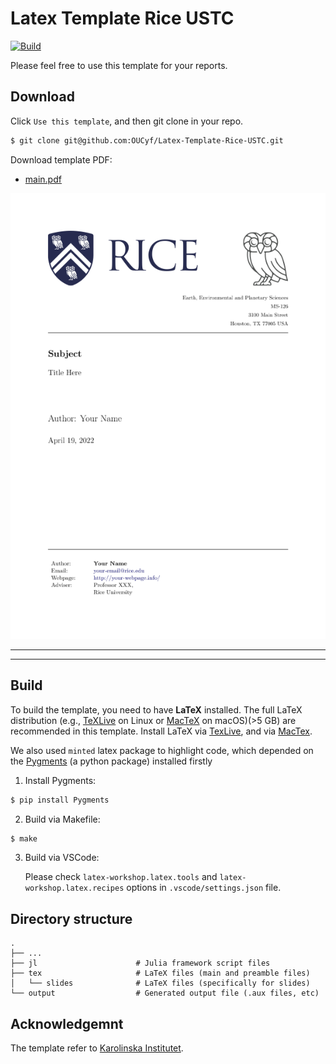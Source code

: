 # Latex Template Rice USTC

[![Build](https://github.com/OUCyf/Latex-Template-Rice-USTC/actions/workflows/build.yml/badge.svg)](https://github.com/OUCyf/Latex-Template-Rice-USTC/actions/workflows/build.yml)

Please feel free to use this template for your reports.

## Download

Click `Use this template`, and then git clone in your repo.

```bash
$ git clone git@github.com:OUCyf/Latex-Template-Rice-USTC.git
```

Download template PDF:
 


- [main.pdf](https://github.com/OUCyf/Latex-Template-Rice-USTC/raw/gh-pages/main.pdf)

![img](./main.png)


---

<object data="https://github.com/OUCyf/Latex-Template-Rice-USTC/raw/gh-pages/main.pdf" width="1000" height="1000" type='application/pdf'></object>

<!-- 
[embed]https://github.com/OUCyf/Latex-Template-Rice-USTC/raw/gh-pages/main.pdf[/embed]

<object data="https://github.com/OUCyf/Latex-Template-Rice-USTC/raw/gh-pages/main.pdf" type="application/pdf" width="700px" height="700px">
    <embed src="https://github.com/OUCyf/Latex-Template-Rice-USTC/raw/gh-pages/main.pdf">
        <p>This browser does not support PDFs. Please download the PDF to view it: <a href="https://github.com/OUCyf/Latex-Template-Rice-USTC/raw/gh-pages/main.pdf">Download PDF</a>.</p>
    </embed>
</object> 
-->

---

## Build

To build the template, you need to have **LaTeX** installed. The full LaTeX distribution (e.g., [TeXLive](https://www.tug.org/texlive/) on Linux or [MacTeX](https://www.tug.org/mactex/) on macOS)(>5 GB) are recommended in this template. Install LaTeX via [TexLive](https://github.com/scottkosty/install-tl-ubuntu), and via [MacTex](https://www.tug.org/mactex/).

We also used `minted` latex package to highlight code, which depended on the [Pygments](https://pygments.org/) (a python package) installed firstly

1. Install Pygments:

```bash
$ pip install Pygments
```

2. Build via Makefile:

```bash
$ make
```

3. Build via VSCode:

   Please check `latex-workshop.latex.tools` and `latex-workshop.latex.recipes` options in `.vscode/settings.json` file.


## Directory structure

    .
    ├── ...
    ├── jl                      # Julia framework script files
    ├── tex                     # LaTeX files (main and preamble files)
    │   └── slides              # LaTeX files (specifically for slides)
    └── output                  # Generated output file (.aux files, etc)

## Acknowledgemnt

The template refer to [Karolinska Institutet](https://www.overleaf.com/latex/templates/thesis-template-masters-health-informatics-ki-su/dpyvvsqhygng).
